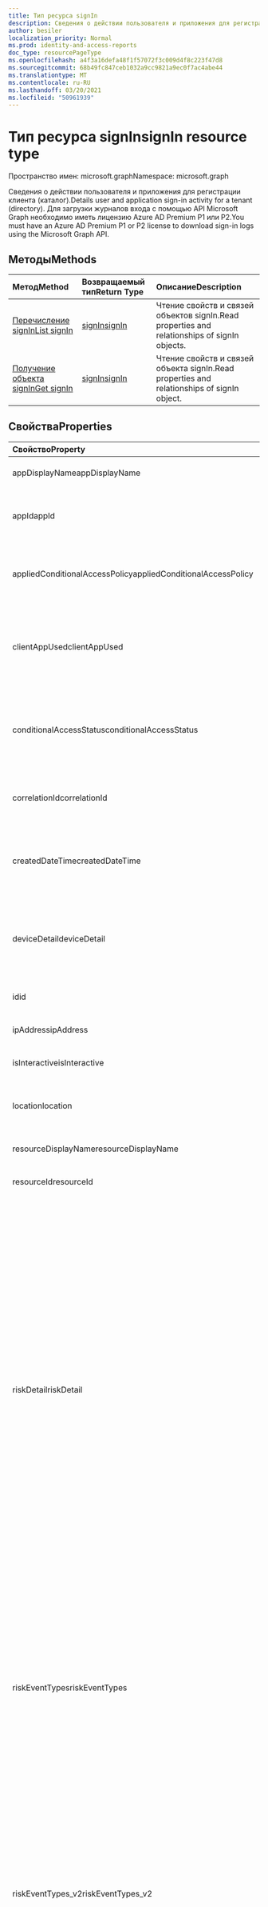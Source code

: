 ```yaml
---
title: Тип ресурса signIn
description: Сведения о действии пользователя и приложения для регистрации клиента (каталог).
author: besiler
localization_priority: Normal
ms.prod: identity-and-access-reports
doc_type: resourcePageType
ms.openlocfilehash: a4f3a16defa48f1f57072f3c009d4f8c223f47d8
ms.sourcegitcommit: 68b49fc847ceb1032a9cc9821a9ec0f7ac4abe44
ms.translationtype: MT
ms.contentlocale: ru-RU
ms.lasthandoff: 03/20/2021
ms.locfileid: "50961939"
---
```

# <a name="signin-resource-type"></a><span data-ttu-id="86418-103">Тип ресурса signIn</span><span class="sxs-lookup"><span data-stu-id="86418-103">signIn resource type</span></span>

<span data-ttu-id="86418-104">Пространство имен: microsoft.graph</span><span class="sxs-lookup"><span data-stu-id="86418-104">Namespace: microsoft.graph</span></span>

<span data-ttu-id="86418-105">Сведения о действии пользователя и приложения для регистрации клиента (каталог).</span><span class="sxs-lookup"><span data-stu-id="86418-105">Details user and application sign-in activity for a tenant (directory).</span></span> <span data-ttu-id="86418-106">Для загрузки журналов входа с помощью API Microsoft Graph необходимо иметь лицензию Azure AD Premium P1 или P2.</span><span class="sxs-lookup"><span data-stu-id="86418-106">You must have an Azure AD Premium P1 or P2 license to download sign-in logs using the Microsoft Graph API.</span></span>

## <a name="methods"></a><span data-ttu-id="86418-107">Методы</span><span class="sxs-lookup"><span data-stu-id="86418-107">Methods</span></span>

| <span data-ttu-id="86418-108">Метод</span><span class="sxs-lookup"><span data-stu-id="86418-108">Method</span></span>           | <span data-ttu-id="86418-109">Возвращаемый тип</span><span class="sxs-lookup"><span data-stu-id="86418-109">Return Type</span></span>    |<span data-ttu-id="86418-110">Описание</span><span class="sxs-lookup"><span data-stu-id="86418-110">Description</span></span>|
|:---------------|:--------|:----------|
|[<span data-ttu-id="86418-111">Перечисление signIn</span><span class="sxs-lookup"><span data-stu-id="86418-111">List signIn</span></span>](../api/signin-list.md) | [<span data-ttu-id="86418-112">signIn</span><span class="sxs-lookup"><span data-stu-id="86418-112">signIn</span></span>](signin.md) |<span data-ttu-id="86418-113">Чтение свойств и связей объектов signIn.</span><span class="sxs-lookup"><span data-stu-id="86418-113">Read properties and relationships of signIn objects.</span></span>|
|[<span data-ttu-id="86418-114">Получение объекта signIn</span><span class="sxs-lookup"><span data-stu-id="86418-114">Get signIn</span></span>](../api/signin-get.md) | [<span data-ttu-id="86418-115">signIn</span><span class="sxs-lookup"><span data-stu-id="86418-115">signIn</span></span>](signin.md) |<span data-ttu-id="86418-116">Чтение свойств и связей объекта signIn.</span><span class="sxs-lookup"><span data-stu-id="86418-116">Read properties and relationships of signIn object.</span></span>|

## <a name="properties"></a><span data-ttu-id="86418-117">Свойства</span><span class="sxs-lookup"><span data-stu-id="86418-117">Properties</span></span>
| <span data-ttu-id="86418-118">Свойство</span><span class="sxs-lookup"><span data-stu-id="86418-118">Property</span></span>     | <span data-ttu-id="86418-119">Тип</span><span class="sxs-lookup"><span data-stu-id="86418-119">Type</span></span>   |<span data-ttu-id="86418-120">Описание</span><span class="sxs-lookup"><span data-stu-id="86418-120">Description</span></span>|
|:---------------|:--------|:----------|
|<span data-ttu-id="86418-121">appDisplayName</span><span class="sxs-lookup"><span data-stu-id="86418-121">appDisplayName</span></span>|<span data-ttu-id="86418-122">String</span><span class="sxs-lookup"><span data-stu-id="86418-122">String</span></span>|<span data-ttu-id="86418-123">Имя приложения, отображаемая на портале Azure.</span><span class="sxs-lookup"><span data-stu-id="86418-123">App name displayed in the Azure Portal.</span></span>|
|<span data-ttu-id="86418-124">appId</span><span class="sxs-lookup"><span data-stu-id="86418-124">appId</span></span>|<span data-ttu-id="86418-125">String</span><span class="sxs-lookup"><span data-stu-id="86418-125">String</span></span>|<span data-ttu-id="86418-126">Уникальный GUID, представляющий ID приложения в Azure Active Directory.</span><span class="sxs-lookup"><span data-stu-id="86418-126">Unique GUID representing the app ID in the Azure Active Directory.</span></span>|
|<span data-ttu-id="86418-127">appliedConditionalAccessPolicy</span><span class="sxs-lookup"><span data-stu-id="86418-127">appliedConditionalAccessPolicy</span></span>|<span data-ttu-id="86418-128">[appliedConditionalAccessPolicy](appliedconditionalaccesspolicy.md) collection</span><span class="sxs-lookup"><span data-stu-id="86418-128">[appliedConditionalAccessPolicy](appliedconditionalaccesspolicy.md) collection</span></span>|<span data-ttu-id="86418-129">Предоставляет список политик условного доступа, запускаемых соответствующим действием входа.</span><span class="sxs-lookup"><span data-stu-id="86418-129">Provides a list of conditional access policies that are triggered by the corresponding sign-in activity.</span></span>|
|<span data-ttu-id="86418-130">clientAppUsed</span><span class="sxs-lookup"><span data-stu-id="86418-130">clientAppUsed</span></span>|<span data-ttu-id="86418-131">String</span><span class="sxs-lookup"><span data-stu-id="86418-131">String</span></span>|<span data-ttu-id="86418-132">Определяет устаревший клиент, используемый для действий по входу.</span><span class="sxs-lookup"><span data-stu-id="86418-132">Identifies the legacy client used for sign-in activity.</span></span>  <span data-ttu-id="86418-133">Включает `Browser` , `Exchange Active Sync` `modern clients` , , , `IMAP` , , `MAPI` `SMTP` и `POP` .</span><span class="sxs-lookup"><span data-stu-id="86418-133">Includes `Browser`, `Exchange Active Sync`, `modern clients`, `IMAP`, `MAPI`, `SMTP`, and `POP`.</span></span>|
|<span data-ttu-id="86418-134">conditionalAccessStatus</span><span class="sxs-lookup"><span data-stu-id="86418-134">conditionalAccessStatus</span></span>|<span data-ttu-id="86418-135">conditionalAccessStatus</span><span class="sxs-lookup"><span data-stu-id="86418-135">conditionalAccessStatus</span></span>| <span data-ttu-id="86418-136">Отчеты о состоянии активированной политики условного доступа.</span><span class="sxs-lookup"><span data-stu-id="86418-136">Reports status of an activated conditional access policy.</span></span> <span data-ttu-id="86418-137">Возможные значения: `success` , , и `failure` `notApplied` `unknownFutureValue` .</span><span class="sxs-lookup"><span data-stu-id="86418-137">Possible values are: `success`, `failure`, `notApplied`, and `unknownFutureValue`.</span></span>|
|<span data-ttu-id="86418-138">correlationId</span><span class="sxs-lookup"><span data-stu-id="86418-138">correlationId</span></span>|<span data-ttu-id="86418-139">String</span><span class="sxs-lookup"><span data-stu-id="86418-139">String</span></span>|<span data-ttu-id="86418-140">ID запроса, отправленный от клиента при входе; для устранения неполадок при входе.</span><span class="sxs-lookup"><span data-stu-id="86418-140">The request ID sent from the client when the sign-in is initiated; used to troubleshoot sign-in activity.</span></span>|
|<span data-ttu-id="86418-141">createdDateTime</span><span class="sxs-lookup"><span data-stu-id="86418-141">createdDateTime</span></span>|<span data-ttu-id="86418-142">DateTimeOffset</span><span class="sxs-lookup"><span data-stu-id="86418-142">DateTimeOffset</span></span>|<span data-ttu-id="86418-143">Дата и время (UTC) началась входная точка.</span><span class="sxs-lookup"><span data-stu-id="86418-143">Date and time (UTC) the sign-in was initiated.</span></span> <span data-ttu-id="86418-144">Пример: полночь 1 января 2014 г. сообщается как `2014-01-01T00:00:00Z` .</span><span class="sxs-lookup"><span data-stu-id="86418-144">Example: midnight on Jan 1, 2014 is reported as `2014-01-01T00:00:00Z`.</span></span>|
|<span data-ttu-id="86418-145">deviceDetail</span><span class="sxs-lookup"><span data-stu-id="86418-145">deviceDetail</span></span>|[<span data-ttu-id="86418-146">deviceDetail</span><span class="sxs-lookup"><span data-stu-id="86418-146">deviceDetail</span></span>](devicedetail.md)|<span data-ttu-id="86418-147">Сведения о устройстве, откуда произошла входная информация; включает ID устройства, операционную систему и браузер.</span><span class="sxs-lookup"><span data-stu-id="86418-147">Device information from where the sign-in occurred; includes device ID, operating system, and browser.</span></span> |
|<span data-ttu-id="86418-148">id</span><span class="sxs-lookup"><span data-stu-id="86418-148">id</span></span>|<span data-ttu-id="86418-149">String</span><span class="sxs-lookup"><span data-stu-id="86418-149">String</span></span>|<span data-ttu-id="86418-150">Уникальный ID, представляющий действие входного знака.</span><span class="sxs-lookup"><span data-stu-id="86418-150">Unique ID representing the sign-in activity.</span></span>|
|<span data-ttu-id="86418-151">ipAddress</span><span class="sxs-lookup"><span data-stu-id="86418-151">ipAddress</span></span>|<span data-ttu-id="86418-152">String</span><span class="sxs-lookup"><span data-stu-id="86418-152">String</span></span>|<span data-ttu-id="86418-153">IP-адрес клиента, используемого для входов.</span><span class="sxs-lookup"><span data-stu-id="86418-153">IP address of the client used to sign in.</span></span>|
|<span data-ttu-id="86418-154">isInteractive</span><span class="sxs-lookup"><span data-stu-id="86418-154">isInteractive</span></span>|<span data-ttu-id="86418-155">Boolean</span><span class="sxs-lookup"><span data-stu-id="86418-155">Boolean</span></span>|<span data-ttu-id="86418-156">Указывает, является ли вход интерактивным или нет.</span><span class="sxs-lookup"><span data-stu-id="86418-156">Indicates if a sign-in is interactive or not.</span></span>|
|<span data-ttu-id="86418-157">location</span><span class="sxs-lookup"><span data-stu-id="86418-157">location</span></span>|[<span data-ttu-id="86418-158">signInLocation</span><span class="sxs-lookup"><span data-stu-id="86418-158">signInLocation</span></span>](signinlocation.md)|<span data-ttu-id="86418-159">Предоставляет код города, состояния и страны, в котором возникла входная подпись.</span><span class="sxs-lookup"><span data-stu-id="86418-159">Provides the city, state, and country code where the sign-in originated.</span></span>|
|<span data-ttu-id="86418-160">resourceDisplayName</span><span class="sxs-lookup"><span data-stu-id="86418-160">resourceDisplayName</span></span>|<span data-ttu-id="86418-161">String</span><span class="sxs-lookup"><span data-stu-id="86418-161">String</span></span>|<span data-ttu-id="86418-162">Имя ресурса, в который подписан пользователь.</span><span class="sxs-lookup"><span data-stu-id="86418-162">Name of the resource the user signed into.</span></span>|
|<span data-ttu-id="86418-163">resourceId</span><span class="sxs-lookup"><span data-stu-id="86418-163">resourceId</span></span>|<span data-ttu-id="86418-164">String</span><span class="sxs-lookup"><span data-stu-id="86418-164">String</span></span>|<span data-ttu-id="86418-165">ID ресурса, в который подписан пользователь.</span><span class="sxs-lookup"><span data-stu-id="86418-165">ID of the resource that the user signed into.</span></span>|
|<span data-ttu-id="86418-166">riskDetail</span><span class="sxs-lookup"><span data-stu-id="86418-166">riskDetail</span></span>|<span data-ttu-id="86418-167">riskDetail</span><span class="sxs-lookup"><span data-stu-id="86418-167">riskDetail</span></span>|<span data-ttu-id="86418-168">Предоставляет "причину" определенного состояния пользователя с риском, входа или события риска.</span><span class="sxs-lookup"><span data-stu-id="86418-168">Provides the 'reason' behind a specific state of a risky user, sign-in or a risk event.</span></span> <span data-ttu-id="86418-169">Возможные значения: `none`, `adminGeneratedTemporaryPassword`, `userPerformedSecuredPasswordChange`, `userPerformedSecuredPasswordReset`, `adminConfirmedSigninSafe`, `aiConfirmedSigninSafe`, `userPassedMFADrivenByRiskBasedPolicy`, `adminDismissedAllRiskForUser`, `adminConfirmedSigninCompromised`, `unknownFutureValue`.</span><span class="sxs-lookup"><span data-stu-id="86418-169">The possible values are: `none`, `adminGeneratedTemporaryPassword`, `userPerformedSecuredPasswordChange`, `userPerformedSecuredPasswordReset`, `adminConfirmedSigninSafe`, `aiConfirmedSigninSafe`, `userPassedMFADrivenByRiskBasedPolicy`, `adminDismissedAllRiskForUser`, `adminConfirmedSigninCompromised`, `unknownFutureValue`.</span></span> <span data-ttu-id="86418-170">Значение `none` означает, что действия для пользователя или входа пока не выполнялись.</span><span class="sxs-lookup"><span data-stu-id="86418-170">The value `none` means that no action has been performed on the user or sign-in so far.</span></span> <br><span data-ttu-id="86418-171">**Примечание:** Сведения об этом свойстве требуют лицензии Azure AD Premium P2.</span><span class="sxs-lookup"><span data-stu-id="86418-171">**Note:** Details for this property require an Azure AD Premium P2 license.</span></span> <span data-ttu-id="86418-172">Другие лицензии возвращают значение `hidden` .</span><span class="sxs-lookup"><span data-stu-id="86418-172">Other licenses return the value `hidden`.</span></span>|
|<span data-ttu-id="86418-173">riskEventTypes</span><span class="sxs-lookup"><span data-stu-id="86418-173">riskEventTypes</span></span>|<span data-ttu-id="86418-174">коллекция riskEventType</span><span class="sxs-lookup"><span data-stu-id="86418-174">riskEventType collection</span></span>|<span data-ttu-id="86418-175">Типы событий риска, связанные с входом.</span><span class="sxs-lookup"><span data-stu-id="86418-175">Risk event types associated with the sign-in.</span></span> <span data-ttu-id="86418-176">Допустимые значения: `unlikelyTravel`, `anonymizedIPAddress`, `maliciousIPAddress`, `unfamiliarFeatures`, `malwareInfectedIPAddress`, `suspiciousIPAddress`, `leakedCredentials`, `investigationsThreatIntelligence`,  `generic` и `unknownFutureValue`.</span><span class="sxs-lookup"><span data-stu-id="86418-176">The possible values are: `unlikelyTravel`, `anonymizedIPAddress`, `maliciousIPAddress`, `unfamiliarFeatures`, `malwareInfectedIPAddress`, `suspiciousIPAddress`, `leakedCredentials`, `investigationsThreatIntelligence`,  `generic`, and `unknownFutureValue`.</span></span>|
|<span data-ttu-id="86418-177">riskEventTypes_v2</span><span class="sxs-lookup"><span data-stu-id="86418-177">riskEventTypes_v2</span></span>|<span data-ttu-id="86418-178">Коллекция строк</span><span class="sxs-lookup"><span data-stu-id="86418-178">String collection</span></span>|<span data-ttu-id="86418-179">Список типов событий риска, связанных с входом.</span><span class="sxs-lookup"><span data-stu-id="86418-179">The list of risk event types associated with the sign-in.</span></span> <span data-ttu-id="86418-180">Возможные значения: `unlikelyTravel` , , , , , , , , `anonymizedIPAddress` или `maliciousIPAddress` `unfamiliarFeatures` `malwareInfectedIPAddress` `suspiciousIPAddress` `leakedCredentials` `investigationsThreatIntelligence`  `generic` `unknownFutureValue` .</span><span class="sxs-lookup"><span data-stu-id="86418-180">Possible values: `unlikelyTravel`, `anonymizedIPAddress`, `maliciousIPAddress`, `unfamiliarFeatures`, `malwareInfectedIPAddress`, `suspiciousIPAddress`, `leakedCredentials`, `investigationsThreatIntelligence`,  `generic`, or `unknownFutureValue`.</span></span>|
|<span data-ttu-id="86418-181">riskLevelAggregated</span><span class="sxs-lookup"><span data-stu-id="86418-181">riskLevelAggregated</span></span>|<span data-ttu-id="86418-182">riskLevel</span><span class="sxs-lookup"><span data-stu-id="86418-182">riskLevel</span></span>|<span data-ttu-id="86418-183">Совокупный уровень риска.</span><span class="sxs-lookup"><span data-stu-id="86418-183">Aggregated risk level.</span></span> <span data-ttu-id="86418-184">Допустимые значения: `none`, `low`, `medium`, `high`, `hidden` и `unknownFutureValue`.</span><span class="sxs-lookup"><span data-stu-id="86418-184">The possible values are: `none`, `low`, `medium`, `high`, `hidden`, and `unknownFutureValue`.</span></span> <span data-ttu-id="86418-185">Значение `hidden` означает, что пользователь или вход не разрешены в службе защиты идентификации Azure AD.</span><span class="sxs-lookup"><span data-stu-id="86418-185">The value `hidden` means the user or sign-in was not enabled for Azure AD Identity Protection.</span></span> <span data-ttu-id="86418-186">**Примечание.** Сведения для этого свойства доступны только для пользователей Azure AD Premium P2.</span><span class="sxs-lookup"><span data-stu-id="86418-186">**Note:** Details for this property are only available for Azure AD Premium P2 customers.</span></span> <span data-ttu-id="86418-187">Для всех остальных пользователей возвращается значение `hidden`.</span><span class="sxs-lookup"><span data-stu-id="86418-187">All other customers will be returned `hidden`.</span></span>|
|<span data-ttu-id="86418-188">riskLevelDuringSignIn</span><span class="sxs-lookup"><span data-stu-id="86418-188">riskLevelDuringSignIn</span></span>|<span data-ttu-id="86418-189">riskLevel</span><span class="sxs-lookup"><span data-stu-id="86418-189">riskLevel</span></span>|<span data-ttu-id="86418-190">Уровень риска при входе.</span><span class="sxs-lookup"><span data-stu-id="86418-190">Risk level during sign-in.</span></span> <span data-ttu-id="86418-191">Допустимые значения: `none`, `low`, `medium`, `high`, `hidden` и `unknownFutureValue`.</span><span class="sxs-lookup"><span data-stu-id="86418-191">The possible values are: `none`, `low`, `medium`, `high`, `hidden`, and `unknownFutureValue`.</span></span> <span data-ttu-id="86418-192">Значение `hidden` означает, что пользователь или вход не разрешены в службе защиты идентификации Azure AD.</span><span class="sxs-lookup"><span data-stu-id="86418-192">The value `hidden` means the user or sign-in was not enabled for Azure AD Identity Protection.</span></span> <span data-ttu-id="86418-193">**Примечание.** Сведения для этого свойства доступны только для пользователей Azure AD Premium P2.</span><span class="sxs-lookup"><span data-stu-id="86418-193">**Note:** Details for this property are only available for Azure AD Premium P2 customers.</span></span> <span data-ttu-id="86418-194">Для всех остальных пользователей возвращается значение `hidden`.</span><span class="sxs-lookup"><span data-stu-id="86418-194">All other customers will be returned `hidden`.</span></span>|
|<span data-ttu-id="86418-195">riskState</span><span class="sxs-lookup"><span data-stu-id="86418-195">riskState</span></span>|<span data-ttu-id="86418-196">riskState</span><span class="sxs-lookup"><span data-stu-id="86418-196">riskState</span></span>|<span data-ttu-id="86418-197">Отчеты о состоянии рискованного пользователя, входе или событии риска.</span><span class="sxs-lookup"><span data-stu-id="86418-197">Reports status of the risky user, sign-in, or a risk event.</span></span> <span data-ttu-id="86418-198">Возможные значения: `none`, `confirmedSafe`, `remediated`, `dismissed`, `atRisk`, `confirmedCompromised`, `unknownFutureValue`.</span><span class="sxs-lookup"><span data-stu-id="86418-198">The possible values are: `none`, `confirmedSafe`, `remediated`, `dismissed`, `atRisk`, `confirmedCompromised`, `unknownFutureValue`.</span></span>|
|<span data-ttu-id="86418-199">status</span><span class="sxs-lookup"><span data-stu-id="86418-199">status</span></span>|[<span data-ttu-id="86418-200">signInStatus</span><span class="sxs-lookup"><span data-stu-id="86418-200">signInStatus</span></span>](signinstatus.md)|<span data-ttu-id="86418-201">Состояние регистрации.</span><span class="sxs-lookup"><span data-stu-id="86418-201">Sign-in status.</span></span> <span data-ttu-id="86418-202">Включает код ошибки и описание ошибки (в случае сбоя при входе).</span><span class="sxs-lookup"><span data-stu-id="86418-202">Includes the error code and description of the error (in case of a sign-in failure).</span></span>|
|<span data-ttu-id="86418-203">userDisplayName</span><span class="sxs-lookup"><span data-stu-id="86418-203">userDisplayName</span></span>|<span data-ttu-id="86418-204">String</span><span class="sxs-lookup"><span data-stu-id="86418-204">String</span></span>|<span data-ttu-id="86418-205">Отображение имени пользователя, который инициировал вход.</span><span class="sxs-lookup"><span data-stu-id="86418-205">Display name of the user that initiated the sign-in.</span></span>|
|<span data-ttu-id="86418-206">userId</span><span class="sxs-lookup"><span data-stu-id="86418-206">userId</span></span>|<span data-ttu-id="86418-207">String</span><span class="sxs-lookup"><span data-stu-id="86418-207">String</span></span>|<span data-ttu-id="86418-208">ID пользователя, который инициировал вход.</span><span class="sxs-lookup"><span data-stu-id="86418-208">ID of the user that initiated the sign-in.</span></span>|
|<span data-ttu-id="86418-209">userPrincipalName</span><span class="sxs-lookup"><span data-stu-id="86418-209">userPrincipalName</span></span>|<span data-ttu-id="86418-210">String</span><span class="sxs-lookup"><span data-stu-id="86418-210">String</span></span>|<span data-ttu-id="86418-211">Имя пользователя, который инициировал вход.</span><span class="sxs-lookup"><span data-stu-id="86418-211">User principal name of the user that initiated the sign-in.</span></span>|

## <a name="relationships"></a><span data-ttu-id="86418-212">Связи</span><span class="sxs-lookup"><span data-stu-id="86418-212">Relationships</span></span>

<span data-ttu-id="86418-213">Нет</span><span class="sxs-lookup"><span data-stu-id="86418-213">None</span></span>


## <a name="json-representation"></a><span data-ttu-id="86418-214">Представление JSON</span><span class="sxs-lookup"><span data-stu-id="86418-214">JSON representation</span></span>

<span data-ttu-id="86418-215">Ниже представлено описание ресурса в формате JSON.</span><span class="sxs-lookup"><span data-stu-id="86418-215">Here is a JSON representation of the resource.</span></span>

<!-- {
  "blockType": "resource",
  "optionalProperties": [

  ],
  "@odata.type": "microsoft.graph.signIn"
}-->
```json
{
  "id": "String (identifier)",
  "createdDateTime": "String (timestamp)",
  "appDisplayName": "String",
  "appId": "String",
  "ipAddress": "String",
  "clientAppUsed": "String",
  "correlationId": "String",
  "conditionalAccessStatus": "string",
  "appliedConditionalAccessPolicy": [{"@odata.type": "microsoft.graph.appliedConditionalAccessPolicy"}],
  "isInteractive": "String",
  "deviceDetail": {"@odata.type": "microsoft.graph.deviceDetail"},
  "location": {"@odata.type": "microsoft.graph.signInLocation"},
  "riskDetail": "string",
  "riskLevelAggregated": "string",
  "riskLevelDuringSignIn": "string",
  "riskState": "string",
  "riskEventTypes": ["string"],
  "riskEventTypes_v2": ["String"],
  "resourceDisplayName": "string",
  "resourceId": "string",
  "status": {"@odata.type": "microsoft.graph.signInStatus"},
  "userDisplayName": "string",
  "userId": "string",
  "userPrincipalName": "string"
}

```

<!-- uuid: 8fcb5dbc-d5aa-4681-8e31-b001d5168d79
2015-10-25 14:57:30 UTC -->
<!-- {
  "type": "#page.annotation",
  "description": "signIn resource",
  "keywords": "",
  "section": "documentation",
  "tocPath": ""
}-->

